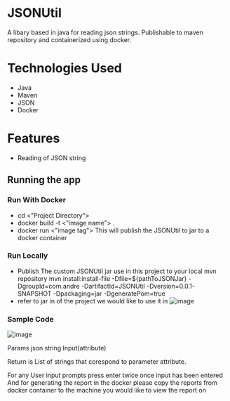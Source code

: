 # JSONUtil
A libary based in java for reading json strings.
Publishable to maven repository and containerized using docker.

# Technologies Used
* Java
* Maven
* JSON
* Docker

# Features
* Reading of JSON string

## Running the app

### Run With Docker
* cd <"Project Directory">  
* docker build -t <"image name"> .  
* docker run <"image tag">
This will publish the JSONUtil to jar to a docker container
  
### Run Locally
* Publish The custom JSONUtil jar use in this project to your local mvn repository
mvn install:install-file -Dfile=${pathToJSONJar} -DgroupId=com.andre -DartifactId=JSONUtil -Dversion=0.0.1-SNAPSHOT -Dpackaging=jar -DgeneratePom=true
* refer to jar in of the project we would like to use it in
![image](https://github.com/user-attachments/assets/18f83c0e-b1db-4a1b-880c-1a83bb450b62)



### Sample Code
![image](https://github.com/user-attachments/assets/d04fd14a-16ea-47a8-8978-fefc5c6fdd6d)

Params
json string
Input(attribute)

Return is List of strings that corespond to parameter attribute.



For any User input prompts press enter twice once input has been entered
And for generating the report in the docker please copy the reports from docker container to the machine you would like to view the report on


